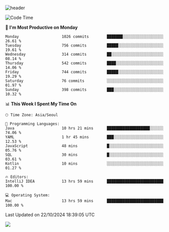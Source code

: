 ![header](https://capsule-render.vercel.app/api?type=Egg&color=timeAuto&height=300&section=header&text=PoPo&fontSize=90&animation=fadeIn)

  <!--START_SECTION:waka-->
![Code Time](http://img.shields.io/badge/Code%20Time-2%2C061%20hrs%2049%20mins-blue)

📅 **I'm Most Productive on Monday** 

```text
Monday                   1026 commits        ███████░░░░░░░░░░░░░░░░░░   26.61 % 
Tuesday                  756 commits         █████░░░░░░░░░░░░░░░░░░░░   19.61 % 
Wednesday                314 commits         ██░░░░░░░░░░░░░░░░░░░░░░░   08.14 % 
Thursday                 542 commits         ████░░░░░░░░░░░░░░░░░░░░░   14.06 % 
Friday                   744 commits         █████░░░░░░░░░░░░░░░░░░░░   19.29 % 
Saturday                 76 commits          ░░░░░░░░░░░░░░░░░░░░░░░░░   01.97 % 
Sunday                   398 commits         ███░░░░░░░░░░░░░░░░░░░░░░   10.32 % 
```


📊 **This Week I Spent My Time On** 

```text
🕑︎ Time Zone: Asia/Seoul

💬 Programming Languages: 
Java                     10 hrs 21 mins      ███████████████████░░░░░░   74.06 % 
YAML                     1 hr 45 mins        ███░░░░░░░░░░░░░░░░░░░░░░   12.53 % 
JavaScript               48 mins             █░░░░░░░░░░░░░░░░░░░░░░░░   05.76 % 
SQL                      30 mins             █░░░░░░░░░░░░░░░░░░░░░░░░   03.61 % 
Kotlin                   10 mins             ░░░░░░░░░░░░░░░░░░░░░░░░░   01.27 % 

🔥 Editors: 
IntelliJ IDEA            13 hrs 59 mins      █████████████████████████   100.00 % 

💻 Operating System: 
Mac                      13 hrs 59 mins      █████████████████████████   100.00 % 
```


 Last Updated on 22/10/2024 18:39:05 UTC
<!--END_SECTION:waka-->



<img src="https://capsule-render.vercel.app/api?type=Egg&color=timeAuto&height=300&section=footer&text=PoPo&fontSize=90&animation=fadeIn&reversal=true" />
